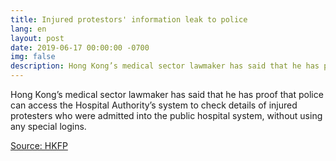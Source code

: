 ```yaml
---
title: Injured protestors' information leak to police
lang: en
layout: post
date: 2019-06-17 00:00:00 -0700
img: false
description: Hong Kong’s medical sector lawmaker has said that he has proof that police can access the Hospital Authority’s system to check details of injured protesters who were admitted into the public hospital system, without using any special logins.
---
```


Hong Kong’s medical sector lawmaker has said that he has proof that police can access the Hospital Authority’s system to check details of injured protesters who were admitted into the public hospital system, without using any special logins.

[Source: HKFP](https://www.hongkongfp.com/2019/06/17/police-can-access-full-details-injured-protesters-hospital-says-medical-sector-lawmaker-following-patient-arrests/)